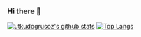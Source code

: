 ### Hi there 👋

<!--
**utkudogrusoz/utkudogrusoz** is a ✨ _special_ ✨ repository because its `README.md` (this file) appears on your GitHub profile.

Here are some ideas to get you started:

- 🔭 I’m currently working on ...
- 🌱 I’m currently learning ...
- 👯 I’m looking to collaborate on ...
- 🤔 I’m looking for help with ...
- 💬 Ask me about ...
- 📫 How to reach me: ...
- 😄 Pronouns: ...
- ⚡ Fun fact: ...
-->

[![utkudogrusoz's github stats](https://github-readme-stats.vercel.app/api?username=utkudogrusoz&count_private=true&show_icons=true&theme=radical&hide_rank=false)](https://github.com/utkudogrusoz/github-readme-stats) [![Top Langs](https://github-readme-stats.vercel.app/api/top-langs/?username=utkudogrusoz)](https://github.com/utkudogrusoz/github-readme-stats)


